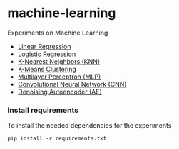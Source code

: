 # machine-learning
Experiments on Machine Learning
* [Linear Regression](https://github.com/davidpiscasio/machine-learning/blob/main/LinearRegression/linear_regression.ipynb)
* [Logistic Regression](https://github.com/davidpiscasio/machine-learning/blob/main/LogisticRegression/logistic_regression.ipynb)
* [K-Nearest Neighbors (KNN)](https://github.com/davidpiscasio/machine-learning/blob/main/KNN/knn.ipynb)
* [K-Means Clustering](https://github.com/davidpiscasio/machine-learning/blob/main/KMeansClustering/kmeans.ipynb)
* [Multilayer Perceptron (MLP)](https://github.com/davidpiscasio/machine-learning/blob/main/MLP/mlp.ipynb)
* [Convolutional Neural Network (CNN)](https://github.com/davidpiscasio/machine-learning/blob/main/CNN/cnn.ipynb)
* [Denoising Autoencoder (AE)](https://github.com/davidpiscasio/machine-learning/blob/main/AE/denoise_ae.ipynb)

### Install requirements
To install the needed dependencies for the experiments
```
pip install -r requirements.txt
```

